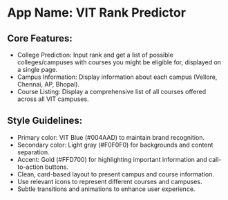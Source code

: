 # **App Name**: VIT Rank Predictor

## Core Features:

- College Prediction: Input rank and get a list of possible colleges/campuses with courses you might be eligible for, displayed on a single page.
- Campus Information: Display information about each campus (Vellore, Chennai, AP, Bhopal).
- Course Listing: Display a comprehensive list of all courses offered across all VIT campuses.

## Style Guidelines:

- Primary color: VIT Blue (#004AAD) to maintain brand recognition.
- Secondary color: Light gray (#F0F0F0) for backgrounds and content separation.
- Accent: Gold (#FFD700) for highlighting important information and call-to-action buttons.
- Clean, card-based layout to present campus and course information.
- Use relevant icons to represent different courses and campuses.
- Subtle transitions and animations to enhance user experience.